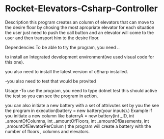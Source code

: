 # Rocket-Elevators-Csharp-Controller
Description
this program creates an column of elevators that can move to the desire floor by chosing the most apropriate elevator for each situation the user just need to push the call button and an elevator will come to the user and then transport him to the desire floor.

Dependencies
To be able to try the program, you need ..

to install an Integrated development environment(we used visual code for this one).

you also need to install the latest version of cSharp installed.

-you also need to test that would be provited

Usage
-To use the program, you need to type dotnet test  this should active the test so you can see the program in action.

you can also initiate a new battery with a set of attrivutes set by you the see the program in execution(battery = new battery(your inputs).)
Example
if you initiate a new column like baterryA = new battery(int _ID, int _amountOfColumns, int _amountOfFloors, int _amountOfBasements, int _amountOfElevatorPerColum ) the program will create a battery with the number of floors , columns and elevators.

